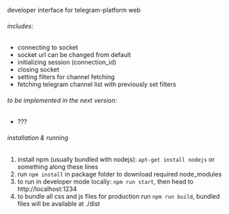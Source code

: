 developer interface for telegram-platform web

###### includes:
* connecting to socket
* socket url can be changed from default
* initializing session (connection_id)
* closing socket
* setting filters for channel fetching
* fetching telegram channel list with previously set filters

###### to be implemented in the next version:
* ???

###### installation & running
1. install npm (usually bundled with nodejs): `apt-get install nodejs` or something along these lines
2. run `npm install` in package folder to download required node_modules
3. to run in developer mode locally: `npm run start`, then head to http://localhost:1234
4. to bundle all css and js files for production run `npm run build`, bundled files will be available at ./dist
